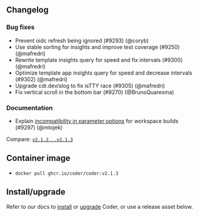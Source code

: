 ## Changelog

### Bug fixes

- Prevent oidc refresh being ignored (#9293) (@coryb)
- Use stable sorting for insights and improve test coverage (#9250) (@mafredri)
- Rewrite template insights query for speed and fix intervals (#9300)
  (@mafredri)
- Optimize template app insights query for speed and decrease intervals (#9302)
  (@mafredri)
- Upgrade cdr.dev/slog to fix isTTY race (#9305) (@mafredri)
- Fix vertical scroll in the bottom bar (#9270) (@BrunoQuaresma)

### Documentation

- Explain
  [incompatibility in parameter options](https://coder.com/docs/templates/parameters#incompatibility-in-parameter-options-for-workspace-builds)
  for workspace builds (#9297) (@mtojek)

Compare:
[`v2.1.2...v2.1.3`](https://github.com/onchainengineering/hmi-wirtual/compare/v2.1.2...v2.1.3)

## Container image

- `docker pull ghcr.io/coder/coder:v2.1.3`

## Install/upgrade

Refer to our docs to [install](https://coder.com/docs/install) or
[upgrade](https://coder.com/docs/admin/upgrade) Coder, or use a
release asset below.

